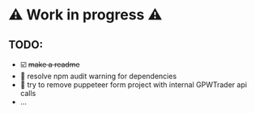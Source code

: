 # :warning: Work in progress :warning:

## TODO:
* :ballot_box_with_check: ~~make a readme~~
* :black_square_button: resolve npm audit warning for dependencies
* :black_square_button: try to remove puppeteer form project with internal GPWTrader api calls
* ...


